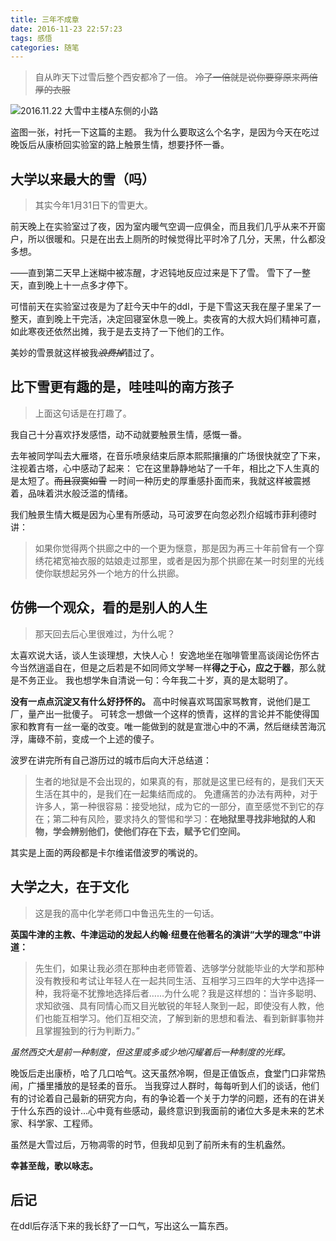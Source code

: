 ```yaml
---
title: 三年不成章
date: 2016-11-23 22:57:23
tags: 感悟
categories: 随笔
---
```


> 自从昨天下过雪后整个西安都冷了一倍。
> ~~冷了一倍就是说你要穿原来两倍厚的衣服~~

![2016.11.22 大雪中主楼A东侧的小路](http://blog.thrimbda.com/uploads/2016/11/23/three_year_1.jpg)

盗图一张，衬托一下这篇的主题。
我为什么要取这么个名字，是因为今天在吃过晚饭后从康桥回实验室的路上触景生情，想要抒怀一番。

<!--more-->

## 大学以来最大的雪（吗）

> 其实今年1月31日下的雪更大。

前天晚上在实验室过了夜，因为室内暖气空调一应俱全，而且我们几乎从来不开窗户，所以很暖和。只是在出去上厕所的时候觉得比平时冷了几分，天黑，什么都没多想。

——直到第二天早上迷糊中被冻醒，才迟钝地反应过来是下了雪。
雪下了一整天，直到晚上十一点多才停下。

可惜前天在实验室过夜是为了赶今天中午的ddl，于是下雪这天我在屋子里呆了一整天，直到晚上干完活，决定回寝室休息一晚上。卖夜宵的大叔大妈们精神可嘉，如此寒夜还依然出摊，我于是去支持了一下他们的工作。

美妙的雪景就这样被我~~*浪费掉*~~错过了。

## 比下雪更有趣的是，哇哇叫的南方孩子

> 上面这句话是在打趣了。

我自己十分喜欢抒发感悟，动不动就要触景生情，感慨一番。

去年被同学叫去大雁塔，在音乐喷泉结束后原本熙熙攘攘的广场很快就空了下来，注视着古塔，心中感动了起来：
它在这里静静地站了一千年，相比之下人生真的是太短了。~~而且寂寞如雪~~
一时间一种历史的厚重感扑面而来，我就这样被震撼着，品味着洪水般泛滥的情绪。

我们触景生情大概是因为心里有所感动，马可波罗在向忽必烈介绍城市菲利德时讲：
>
> 如果你觉得两个拱廊之中的一个更为惬意，那是因为再三十年前曾有一个穿绣花裙宽袖衣服的姑娘走过那里，或者是因为那个拱廊在某一时刻里的光线使你联想起另外一个地方的什么拱廊。

## 仿佛一个观众，看的是别人的人生

> 那天回去后心里很难过，为什么呢？

太喜欢说大话，谈人生谈理想，大快人心！
安逸地坐在咖啡管里高谈阔论伤怀古今当然逍遥自在，但是之后若是不如同师文学琴一样**得之于心，应之于器**，那么就是不务正业。
我也想学朱自清说一句：今年我二十岁，真的是太聪明了。

**没有一点点沉淀又有什么好抒怀的。**
高中时候喜欢骂国家骂教育，说他们是工厂，量产出一批傻子。
可转念一想做一个这样的愤青，这样的言论并不能使得国家和教育有一丝一毫的改变。唯一能做到的就是宣泄心中的不满，然后继续苦海沉浮，庸碌不前，变成一个上述的傻子。

波罗在讲完所有自己游历过的城市后向大汗总结道：
> 生者的地狱是不会出现的，如果真的有，那就是这里已经有的，是我们天天生活在其中的，是我们在一起集结而成的。
> 免遭痛苦的办法有两种，对于许多人，第一种很容易：接受地狱，成为它的一部分，直至感觉不到它的存在；第二种有风险，要求持久的警惕和学习：**在地狱里寻找非地狱的人和物，学会辨别他们，使他们存在下去，赋予它们空间。**

其实是上面的两段都是卡尔维诺借波罗的嘴说的。

## 大学之大，在于文化

> 这是我的高中化学老师口中鲁迅先生的一句话。

**英国牛津的主教、牛津运动的发起人约翰·纽曼在他著名的演讲“大学的理念”中讲道：**

> 先生们，如果让我必须在那种由老师管着、选够学分就能毕业的大学和那种没有教授和考试让年轻人在一起共同生活、互相学习三四年的大学中选择一种，我将毫不犹豫地选择后者……为什么呢？我是这样想的：当许多聪明、求知欲强、具有同情心而又目光敏锐的年轻人聚到一起，即使没有人教，他们也能互相学习。他们互相交流，了解到新的思想和看法、看到新鲜事物并且掌握独到的行为判断力。”

*虽然西交大是前一种制度，但这里或多或少地闪耀着后一种制度的光辉。*

晚饭后走出康桥，哈了几口哈气。这天虽然冷啊，但是正值饭点，食堂门口非常热闹，广播里播放的是轻柔的音乐。
当我穿过人群时，每每听到人们的谈话，他们有的讨论着自己最新的研究方向，有的争论着一个关于力学的问题，还有的在讲关于什么东西的设计…心中竟有些感动，最终意识到我面前的诸位大多是未来的艺术家、科学家、工程师。

虽然是大雪过后，万物凋零的时节，但我却见到了前所未有的生机盎然。

**幸甚至哉，歌以咏志。**
## 后记

在ddl后存活下来的我长舒了一口气，写出这么一篇东西。